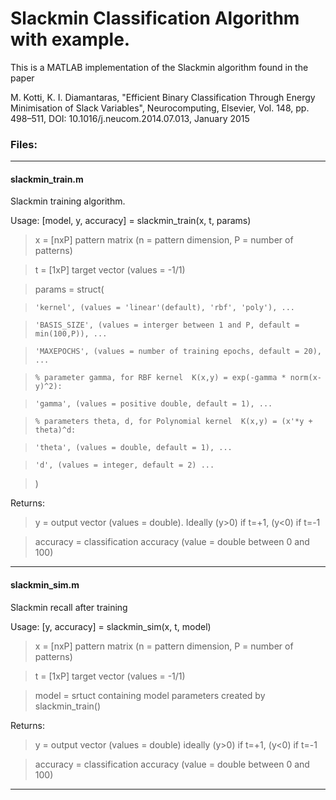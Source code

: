 # Slackmin Classification Algorithm with example.

This is a MATLAB implementation of the Slackmin algorithm found in the paper

M. Kotti, K. I. Diamantaras, "Efficient Binary Classification Through Energy Minimisation of Slack Variables",
Neurocomputing, Elsevier, Vol. 148, pp. 498–511, DOI: 10.1016/j.neucom.2014.07.013, January 2015

### Files:

----------

#### slackmin_train.m
Slackmin training algorithm.

Usage: [model, y, accuracy] = slackmin_train(x, t, params)

>   x = [nxP] pattern matrix
      (n = pattern dimension, P = number of patterns)

>   t = [1xP] target vector (values = -1/1)
   
>   params = struct(

>     'kernel', (values = 'linear'(default), 'rbf', 'poly'), ...

>     'BASIS_SIZE', (values = interger between 1 and P, default = min(100,P)), ...

>     'MAXEPOCHS', (values = number of training epochs, default = 20), ...

>     % parameter gamma, for RBF kernel  K(x,y) = exp(-gamma * norm(x-y)^2):

>     'gamma', (values = positive double, default = 1), ...

>     % parameters theta, d, for Polynomial kernel  K(x,y) = (x'*y + theta)^d:

>     'theta', (values = double, default = 1), ...

>     'd', (values = integer, default = 2) ...

>   )

Returns:

>   y = output vector (values = double).
Ideally (y>0) if t=+1,  (y<0) if t=-1
      
>   accuracy = classification accuracy (value = double between 0 and 100)

-----------

#### slackmin_sim.m
Slackmin recall after training

Usage: [y, accuracy] = slackmin_sim(x, t, model)

>   x = [nxP] pattern matrix
     (n = pattern dimension, P = number of patterns)

>   t = [1xP] target vector (values = -1/1)

>   model = srtuct containing model parameters created by slackmin_train()



Returns:

>   y = output vector (values = double)
     ideally (y>0) if t=+1,  (y<0) if t=-1

>   accuracy = classification accuracy (value = double between 0 and 100)

----------

